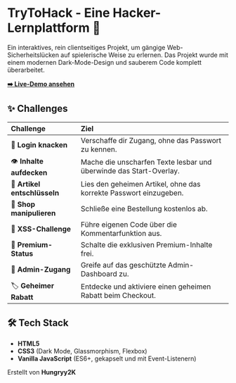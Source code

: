 # TryToHack - Eine Hacker-Lernplattform 👾

Ein interaktives, rein clientseitiges Projekt, um gängige Web-Sicherheitslücken auf spielerische Weise zu erlernen. Das Projekt wurde mit einem modernen Dark-Mode-Design und sauberem Code komplett überarbeitet.

**[➡️ Live-Demo ansehen](https://hungryy2k.github.io/trytohack/)**

## ✨ Challenges

| Challenge | Ziel |
| :--- | :--- |
| 🔐 **Login knacken** | Verschaffe dir Zugang, ohne das Passwort zu kennen. |
| 👁️ **Inhalte aufdecken** | Mache die unscharfen Texte lesbar und überwinde das Start-Overlay. |
| 🔑 **Artikel entschlüsseln** | Lies den geheimen Artikel, ohne das korrekte Passwort einzugeben. |
| 🛒 **Shop manipulieren** | Schließe eine Bestellung kostenlos ab. |
| 💬 **XSS-Challenge** | Führe eigenen Code über die Kommentarfunktion aus. |
| 💎 **Premium-Status** | Schalte die exklusiven Premium-Inhalte frei. |
| 🍪 **Admin-Zugang** | Greife auf das geschützte Admin-Dashboard zu. |
| 🏷️ **Geheimer Rabatt** | Entdecke und aktiviere einen geheimen Rabatt beim Checkout. |


## 🛠️ Tech Stack

* **HTML5**
* **CSS3** (Dark Mode, Glassmorphism, Flexbox)
* **Vanilla JavaScript** (ES6+, gekapselt und mit Event-Listenern)


Erstellt von **Hungryy2K**